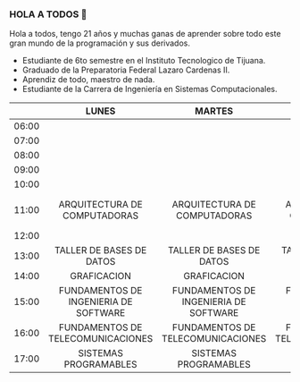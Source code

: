 ### HOLA A TODOS 👋


Hola a todos, tengo 21 años y muchas ganas de aprender sobre todo este gran mundo de la programación y sus derivados.  

- Estudiante de 6to semestre en el Instituto Tecnologico de Tijuana. 
- Graduado de la Preparatoria Federal Lazaro Cardenas II.
- Aprendiz de todo, maestro de nada. 
- Estudiante de la Carrera de Ingeniería en Sistemas Computacionales. 







|       |                 LUNES                 |                 MARTES                |               MIÉRCOLES               |                 JUEVES                |            VIERNES           |
|:-----:|:-------------------------------------:|:-------------------------------------:|:-------------------------------------:|:-------------------------------------:|:----------------------------:|
| 06:00 |                                       |                                       |                                       |                                       |                              |
| 07:00 |                                       |                                       |                                       |                                       |                              |
| 08:00 |                                       |                                       |                                       |                                       |                              |
| 09:00 |                                       |                                       |                                       |                                       |                              |
| 10:00 |                                       |                                       |                                       |                                       |                              |
| 11:00 | ARQUITECTURA DE COMPUTADORAS          | ARQUITECTURA DE COMPUTADORAS          | ARQUITECTURA DE COMPUTADORAS          | ARQUITECTURA DE COMPUTADORAS          | ARQUITECTURA DE COMPUTADORAS |
| 12:00 |                                       |                                       |                                       |                                       |                              |
| 13:00 | TALLER DE BASES DE DATOS              | TALLER DE BASES DE DATOS              | TALLER DE BASES DE DATOS              | TALLER DE BASES DE DATOS              |                              |
| 14:00 | GRAFICACION                           | GRAFICACION                           | GRAFICACION                           | GRAFICACION                           |                              |
| 15:00 | FUNDAMENTOS DE INGENIERIA DE SOFTWARE | FUNDAMENTOS DE INGENIERIA DE SOFTWARE | FUNDAMENTOS DE INGENIERIA DE SOFTWARE | FUNDAMENTOS DE INGENIERIA DE SOFTWARE |                              |
| 16:00 | FUNDAMENTOS DE TELECOMUNICACIONES     | FUNDAMENTOS DE TELECOMUNICACIONES     | FUNDAMENTOS DE TELECOMUNICACIONES     | FUNDAMENTOS DE TELECOMUNICACIONES     |                              |
| 17:00 | SISTEMAS PROGRAMABLES                 | SISTEMAS PROGRAMABLES                 | SISTEMAS PROGRAMABLES                 | SISTEMAS PROGRAMABLES                 |                              |






